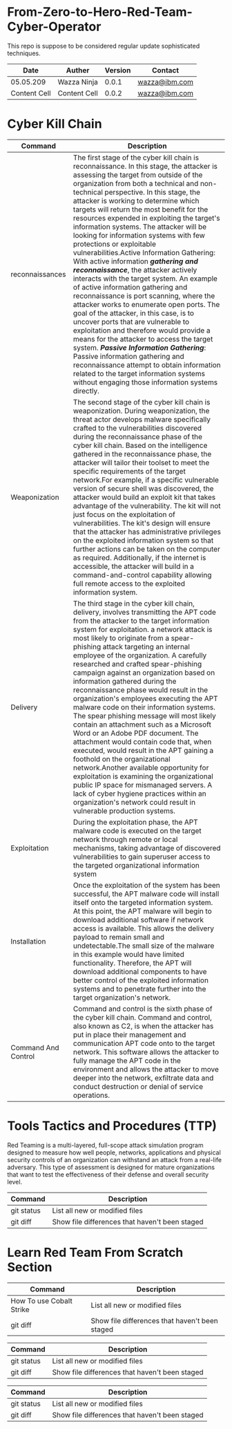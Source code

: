 # From-Zero-to-Hero-Red-Team-Cyber-Operator
This repo is suppose to be considered regular update sophisticated techniques.
 

| Date  | Auther | Version | Contact |
| ------------- | ------------- |  ------------- | ------------- |
| 05.05.209  | Wazza Ninja  |  0.0.1 | wazza@ibm.com |
| Content Cell  | Content Cell  |  0.0.2 | wazza@ibm.com |


# Cyber Kill Chain
| Command | Description |
| --- | --- |
| reconnaissances |The first stage of the cyber kill chain is reconnaissance. In this stage, the attacker is assessing the target from outside of the organization from both a technical and non-technical perspective. In this stage, the attacker is working to determine which targets will return the most benefit for the resources expended in exploiting the target's information systems. The attacker will be looking for information systems with few protections or exploitable vulnerabilities.Active Information Gathering: With active information ***gathering and reconnaissance***, the attacker actively interacts with the target system. An example of active information gathering and reconnaissance is port scanning, where the attacker works to enumerate open ports. The goal of the attacker, in this case, is to uncover ports that are vulnerable to exploitation and therefore would provide a means for the attacker to access the target system. ***Passive Information Gathering***: Passive information gathering and reconnaissance attempt to obtain information related to the target information systems without engaging those information systems directly. |
| Weaponization |The second stage of the cyber kill chain is weaponization. During weaponization, the threat actor develops malware specifically crafted to the vulnerabilities discovered during the reconnaissance phase of the cyber kill chain. Based on the intelligence gathered in the reconnaissance phase, the attacker will tailor their toolset to meet the specific requirements of the target network.For example, if a specific vulnerable version of secure shell was discovered, the attacker would build an exploit kit that takes advantage of the vulnerability. The kit will not just focus on the exploitation of vulnerabilities. The kit's design will ensure that the attacker has administrative privileges on the exploited information system so that further actions can be taken on the computer as required. Additionally, if the internet is accessible, the attacker will build in a command-and-control capability allowing full remote access to the exploited information system. |
| Delivery | The third stage in the cyber kill chain, delivery, involves transmitting the APT code from the attacker to the target information system for exploitation. a network attack is most likely to originate from a spear-phishing attack targeting an internal employee of the organization. A carefully researched and crafted spear-phishing campaign against an organization based on information gathered during the reconnaissance phase would result in the organization's employees executing the APT malware code on their information systems. The spear phishing message will most likely contain an attachment such as a Microsoft Word or an Adobe PDF document. The attachment would contain code that, when executed, would result in the APT gaining a foothold on the organizational network.Another available opportunity for exploitation is examining the organizational public IP space for mismanaged servers. A lack of cyber hygiene practices within an organization's network could result in vulnerable production systems.  |
| Exploitation | During the exploitation phase, the APT malware code is executed on the target network through remote or local mechanisms, taking advantage of discovered vulnerabilities to gain superuser access to the targeted organizational information system |
| Installation |Once the exploitation of the system has been successful, the APT malware code will install itself onto the targeted information system. At this point, the APT malware will begin to download additional software if network access is available. This allows the delivery payload to remain small and undetectable.The small size of the malware in this example would have limited functionality. Therefore, the APT will download additional components to have better control of the exploited information systems and to penetrate further into the target organization's network. |
| Command And Control | Command and control is the sixth phase of the cyber kill chain. Command and control, also known as C2, is when the attacker has put in place their management and communication APT code onto to the target network. This software allows the attacker to fully manage the APT code in the environment and allows the attacker to move deeper into the network, exfiltrate data and conduct destruction or denial of service operations. |


# Tools Tactics and Procedures (TTP)

Red Teaming is a multi-layered, full-scope attack simulation program designed to measure how well people, networks, applications and physical security controls of an organization can withstand an attack from a real-life adversary. This type of assessment is designed for mature organizations that want to test the effectiveness of their defense and overall security level. 


| Command | Description |
| --- | --- |
| git status | List all new or modified files |
| git diff | Show file differences that haven't been staged |



# Learn Red Team From Scratch Section


| Command | Description |
| --- | --- |
| How To use Cobalt Strike | List all new or modified files |
| git diff | Show file differences that haven't been staged |


| Command | Description |
| --- | --- |
| git status | List all new or modified files |
| git diff | Show file differences that haven't been staged |


| Command | Description |
| --- | --- |
| git status | List all new or modified files |
| git diff | Show file differences that haven't been staged |



